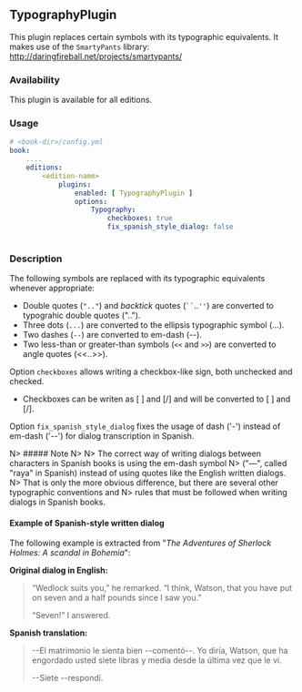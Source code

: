## TypographyPlugin

This plugin replaces certain symbols with its typographic equivalents. 
It makes use of the `SmartyPants` library: <http://daringfireball.net/projects/smartypants/>

### Availability

This plugin is available for all editions.

### Usage

~~~.yaml
# <book-dir>/config.yml 
book:
    ....
    editions:
        <edition-name>
            plugins:
                enabled: [ TypographyPlugin ]
                options:
                    Typography:
                        checkboxes: true
                        fix_spanish_style_dialog: false
                           
~~~ 

### Description

The following symbols are replaced with its typographic equivalents whenever appropriate:

- Double quotes (`".."`) and *backtick* quotes (` `` `..`''`) are converted to typograhic double quotes ("..").
- Three dots (`...`) are converted to the ellipsis typographic symbol (...).
- Two dashes (`--`) are converted to em-dash (--).
- Two less-than or greater-than symbols (`<<` and `>>`) are converted to angle quotes (<<..>>).

Option `checkboxes` allows writing a checkbox-like sign, both unchecked and checked.

- Checkboxes can be writen as &#91; &#93; and &#91;/&#93; and will be converted to [ ] and [/].

Option `fix_spanish_style_dialog` fixes the usage of dash ('-') instead of em-dash ('--') for dialog 
transcription in Spanish.

N> ##### Note
N> 
N> The correct way of writing dialogs between characters in Spanish books is using the em-dash symbol 
N> ("—", called "raya" in Spanish) instead of using quotes like the English written dialogs. 
N> That is only the more obvious difference, but there are several other typographic conventions and
N> rules that must be followed when writing dialogs in Spanish books. 

#### Example of Spanish-style written dialog

The following example is extracted from "*The Adventures of Sherlock Holmes: A scandal in Bohemia*":

**Original dialog in English:**

> “Wedlock suits you,” he remarked. “I think, Watson, that you have put on seven and a half
> pounds since I saw you.”
> 
> “Seven!” I answered.

**Spanish translation:**

> --El matrimonio le sienta bien --comentó--. Yo diría, Watson, que ha engordado
> usted siete libras y media desde la última vez que le vi.
> 
> --Siete --respondí.

